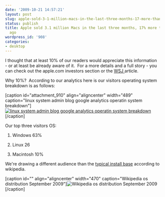 ```yaml
---
date: '2009-10-21 14:57:21'
layout: post
slug: apple-sold-3-1-million-macs-in-the-last-three-months-17-more-than-a-year-ago
status: publish
title: Apple sold 3.1 million Macs in the last three months, 17% more than a year
  ago
wordpress_id: '908'
categories:
- desktop
---
```


I thought that at least 10% of our readers would appreciate this information - or at least be already aware of it.  For a more details and a full story - you can check out the apple.com investors section or the [WSJ ](http://online.wsj.com/article/SB10001424052748704500604574483631612633824.html)article.

Why 10%?  According to our analytics here is our visitors operating system breakdown is as follows:

[caption id="attachment_910" align="aligncenter" width="489" caption="linux system admin blog google analytics operatin system breakdown"][![linux system admin blog google analytics operatin system breakdown](http://linuxsysadminblog.com/wp-content/uploads/2009/10/linux-blog-analytics-operating-system-stats.png)](http://linuxsysadminblog.com/wp-content/uploads/2009/10/linux-blog-analytics-operating-system-stats.png)[/caption]

Our top three visitors OS:

1) Windows 63%

2) Linux 26

3) Macintosh 10%

We're drawing a different audience than the [typical install base](http://en.wikipedia.org/wiki/Usage_share_of_desktop_operating_systems) according to wikipedia.

[caption id="" align="aligncenter" width="470" caption="Wikipedia os distribution September 2009"]![Wikipedia os distribution September 2009](http://upload.wikimedia.org/wikipedia/commons/b/b5/Operating_system_usage_share.svg)[/caption] 
